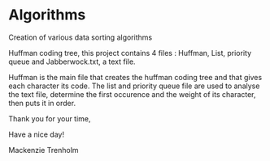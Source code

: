 # Algorithms
Creation of various data sorting algorithms

Huffman coding tree, 
this project contains 4 files : Huffman, List, priority queue and Jabberwock.txt, a text file.

Huffman is the main file that creates the huffman coding tree and that gives each character its code.
The list and priority queue file are used to analyse the text file, determine the first occurence and the weight of its character, then puts it in order.

Thank you for your time,

Have a nice day!

Mackenzie Trenholm
